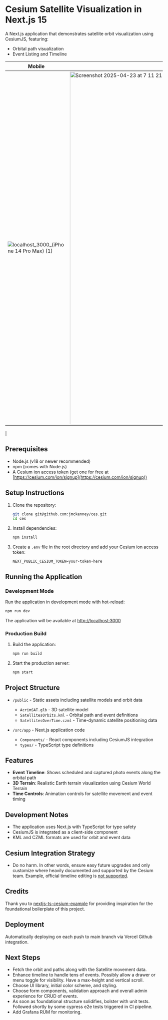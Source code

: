 # Cesium Satellite Visualization in Next.js 15

A Next.js application that demonstrates satellite orbit visualization using CesiumJS, featuring:
- Orbital path visualization
- Event Listing and Timeline

| Mobile | Desktop |
|--------|--------|
| ![localhost_3000_(iPhone 14 Pro Max) (1)](https://github.com/user-attachments/assets/b3df2cac-1649-41ea-af18-ef3ffbd51e2c) | <img width="1129" alt="Screenshot 2025-04-23 at 7 11 21 PM" src="https://github.com/user-attachments/assets/f84dacd2-0398-40f2-b239-9611710d8170" />
 |


## Prerequisites

- Node.js (v18 or newer recommended)
- npm (comes with Node.js)
- A Cesium ion access token (get one for free at [https://cesium.com/ion/signup](https://cesium.com/ion/signup))

## Setup Instructions

1. Clone the repository:
   ```bash
   git clone git@github.com:jmckenney/ces.git
   cd ces
   ```

2. Install dependencies:
   ```bash
   npm install
   ```

3. Create a `.env` file in the root directory and add your Cesium ion access token:
   ```env
   NEXT_PUBLIC_CESIUM_TOKEN=your-token-here
   ```

## Running the Application

### Development Mode
Run the application in development mode with hot-reload:
```bash
npm run dev
```
The application will be available at [http://localhost:3000](http://localhost:3000)

### Production Build
1. Build the application:
   ```bash
   npm run build
   ```

2. Start the production server:
   ```bash
   npm start
   ```

## Project Structure

- `/public` - Static assets including satellite models and orbit data
  - `AcrimSAT.glb` - 3D satellite model
  - `SatellitesOrbits.kml` - Orbital path and event definitions
  - `SatellitesOverTime.czml` - Time-dynamic satellite positioning data

- `/src/app` - Next.js application code
  - `Components/` - React components including CesiumJS integration
  - `types/` - TypeScript type definitions

## Features

- **Event Timeline**: Shows scheduled and captured photo events along the orbital path
- **3D Terrain**: Realistic Earth terrain visualization using Cesium World Terrain
- **Time Controls**: Animation controls for satellite movement and event timing

## Development Notes

- The application uses Next.js with TypeScript for type safety
- CesiumJS is integrated as a client-side component
- KML and CZML formats are used for orbit and event data

## Cesium Integration Strategy
- Do no harm. In other words, ensure easy future upgrades and only customize
where heavily documented and supported by the Cesium team. Example, official
timeline editing is [not supported](https://groups.google.com/g/cesium-dev/c/WF065mEMqCI/m/6RL2_ygTAgAJ?pli=1).

## Credits
Thank you to [nextjs-ts-cesium-example](https://github.com/hyundotio/nextjs-ts-cesium-example/tree/main) for providing inspiration for the foundational boilerplate of this project.

## Deployment
Automatically deploying on each push to main branch via Vercel Github integration.

## Next Steps
- Fetch the orbit and paths along with the Satellite movement data.
- Enhance timeline to handle tens of events. Possibly allow a drawer or menu toggle for visibility.
Have a max-height and vertical scroll.
- Choose UI library, initial color scheme, and styling.
- Choose form components, validation approach and overall admin experience for CRUD of events.
- As soon as foundational structure solidifies, bolster with unit tests. Followed shortly by some cypress e2e tests triggered in CI pipeline.
- Add Grafana RUM for monitoring.
